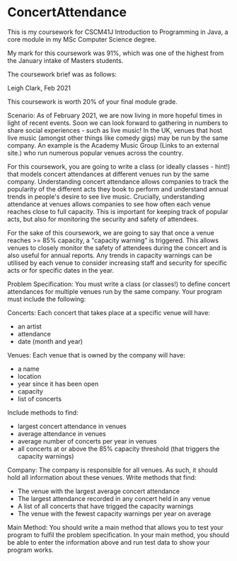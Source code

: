 # ConcertAttendance

This is my coursework for CSCM41J Introduction to Programming in Java, a core module in my MSc Computer Science degree.

My mark for this coursework was 91%, which was one of the highest from the January intake of Masters students.

The coursework brief was as follows:

Leigh Clark, Feb 2021

This coursework is worth 20% of your final module grade.

Scenario:
As of February 2021, we are now living in more hopeful times in light of recent events. Soon we can look forward to gathering in numbers to share social experiences - such as live music! In the UK, venues that host live music (amongst other things like comedy gigs) may be run by the same company. An example is the Academy Music Group (Links to an external site.) who run numerous popular venues across the country.

For this coursework, you are going to write a class (or ideally classes - hint!) that models concert attendances at different venues run by the same company. Understanding concert attendance allows companies to track the popularity of the different acts they book to perform and understand annual trends in people's desire to see live music. Crucially, understanding attendance at venues allows companies to see how often each venue reaches close to full capacity. This is important for keeping track of popular acts, but also for monitoring the security and safety of attendees.

For the sake of this coursework, we are going to say that once a venue reaches >= 85% capacity, a "capacity warning" is triggered. This allows venues to closely monitor the safety of attendees during the concert and is also useful for annual reports. Any trends in capacity warnings can be utilised by each venue to consider increasing staff and security for specific acts or for specific dates in the year. 

Problem Specification:
You must write a class (or classes!) to define concert attendances for multiple venues run by the same company. Your program must include the following:

Concerts:
Each concert that takes place at a specific venue will have:

- an artist
- attendance
- date (month and year)

Venues:
Each venue that is owned by the company will have:

- a name
- location 
- year since it has been open
- capacity
- list of concerts

Include methods to find:

- largest concert attendance in venues
- average attendance in venues
- average number of concerts per year in venues
- all concerts at or above the 85% capacity threshold (that triggers the capacity warnings)

Company:
The company is responsible for all venues. As such, it should hold all information about these venues. Write methods that find:

- The venue with the largest average concert attendance
- The largest attendance recorded in any concert held in any venue
- A list of all concerts that have trigged the capacity warnings
- The venue with the fewest capacity warnings per year on average

Main Method:
You should write a main method that allows you to test your program to fulfil the problem specification. In your main method, you should be able to enter the information above and run test data to show your program works. 
